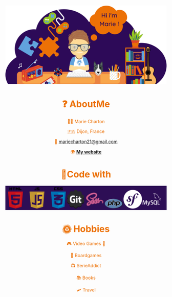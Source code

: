 <div align="center">
<font color= #ec7106>

![presentation](presentation.png)
# ❓ AboutMe

👩‍🦰 Marie Charton

🇫🇷 Dijon, France

📮 mariecharton21@gmail.com

🌍 **[My website](https://www.mariecharton.fr)**




# 🔨Code with
![technos](techno.png)


# 🌞 Hobbies

🎮 Video Games 👾

🎲 Boardgames

📺 SerieAddict

📚 Books

🛩️ Travel

</div>



